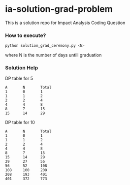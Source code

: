 # ia-solution-grad-problem
This is a solution repo for Impact Analysis Coding Question

### How to execute?
```bash
python solution_grad_ceremony.py <N>
```
where N is the number of days untill graduation

### Solution Help

DP table for 5
```
A       N       Total
1       0       1
1       1       2
2       2       4
4       4       8
8       7       15
15      14      29
```

DP table for 10
```
A       N       Total
1       0       1
1       1       2
2       2       4
4       4       8
8       7       15
15      14      29
29      27      56
56      52      108
108     100     208
208     193     401
401     372     773

```